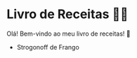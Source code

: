 # Livro de Receitas :man_cook:

Olá! Bem-vindo ao meu livro de receitas! :wave:

- Strogonoff de Frango
